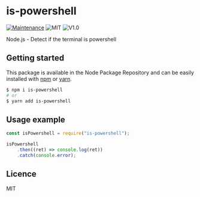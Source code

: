 # is-powershell
[![Maintenance](https://img.shields.io/badge/Maintained%3F-yes-green.svg)](https://github.com/fraxken/is-powershell/commit-activity)
![MIT](https://img.shields.io/github/license/mashape/apistatus.svg)
![V1.0](https://img.shields.io/badge/version-1.0.0-blue.svg)

Node.js - Detect if the terminal is powershell

## Getting started
This package is available in the Node Package Repository and can be easily installed with [npm](https://docs.npmjs.com/getting-started/what-is-npm) or [yarn](https://yarnpkg.com).

```bash
$ npm i is-powershell
# or
$ yarn add is-powershell
```

## Usage example
```js
const isPowershell = require("is-powershell");

isPowershell
    .then((ret) => console.log(ret))
    .catch(console.error);
```

## Licence
MIT
